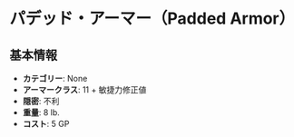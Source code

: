# パデッド・アーマー（Padded Armor）

## 基本情報
- **カテゴリー**: None
- **アーマークラス**: 11 + 敏捷力修正値
- **隠密**: 不利
- **重量**: 8 lb.
- **コスト**: 5 GP
